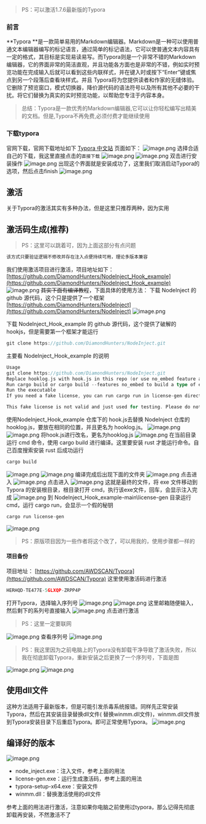 > PS：可以激活1.7.6最新版的Typora

### 前言
**Typora **是一款简单易用的Markdown编辑器。Markdown是一种可以使用普通文本编辑器编写的标记语言，通过简单的标记语法，它可以使普通文本内容具有一定的格式，其目标是实现易读易写。而Typora则是一个非常不错的Markdown编辑器，它的界面非常的简洁直观，并且功能各方面也是非常的不错，例如实时预览功能在完成输入后就可以看到这些内联样式，并在键入时或按下“Enter”键或焦点到另一个段落后查看块样式。并且 Typora将为您提供读者和作家的无缝体验。它删除了预览窗口，模式切换器，降价源代码的语法符号以及所有其他不必要的干扰。将它们替换为真实的实时预览功能，以帮助您专注于内容本身。
> 总结：Typora是一款优秀的Markdown编辑器,它可以让你轻松编写出精美的文档。但是,Typora不再免费,必须付费才能继续使用

### 下载typora
官网下载，官网下载地址如下
[Typora 中文站](https://typoraio.cn/)
页面如下：
![image.png](https://cdn.nlark.com/yuque/0/2023/png/34851136/1699798707840-56294034-1dd6-4e5d-9008-56406425ddbd.png#averageHue=%23fbfaf8&clientId=ued81042d-0f2e-4&from=paste&height=659&id=ub367f52d&originHeight=824&originWidth=1459&originalType=binary&ratio=1.25&rotation=0&showTitle=false&size=477505&status=done&style=none&taskId=uefa7322e-da3b-4d62-afa4-5d266d1230a&title=&width=1167.2)
选择合适自己的下载，我这里直接点击的`直接下载`
![image.png](https://cdn.nlark.com/yuque/0/2023/png/34851136/1699798768076-5046f0af-086c-48aa-8640-3aa32b94552e.png#averageHue=%23f1f0f0&clientId=ued81042d-0f2e-4&from=paste&height=488&id=u7d80d478&originHeight=610&originWidth=1207&originalType=binary&ratio=1.25&rotation=0&showTitle=false&size=83160&status=done&style=none&taskId=ua9e5aeb9-1fdf-43cd-9606-f082b47078d&title=&width=965.6)
![image.png](https://cdn.nlark.com/yuque/0/2023/png/34851136/1699799108964-f29a7202-9ac7-4604-909a-7ce2dec93b73.png#averageHue=%23c9e6c7&clientId=ued81042d-0f2e-4&from=paste&height=37&id=u90e29215&originHeight=46&originWidth=858&originalType=binary&ratio=1.25&rotation=0&showTitle=false&size=5323&status=done&style=none&taskId=uaa407798-59ec-4017-90f3-124df2b8914&title=&width=686.4)
双击进行安装操作
![image.png](https://cdn.nlark.com/yuque/0/2023/png/34851136/1699799165436-97dcacc2-27df-4a2b-9036-081fca4f38f8.png#averageHue=%23e0c88b&clientId=ued81042d-0f2e-4&from=paste&height=382&id=u869931e4&originHeight=477&originWidth=585&originalType=binary&ratio=1.25&rotation=0&showTitle=false&size=84375&status=done&style=none&taskId=u61b879bc-cea7-4da3-bce0-eb676deb4ec&title=&width=468)
出现这个界面就是安装成功了，这里我们取消启动Typora的选项，然后点击finish
![image.png](https://cdn.nlark.com/yuque/0/2023/png/34851136/1699799221217-e1a58b89-e9eb-41d9-a49b-e206883fe0a4.png#averageHue=%23e0c88b&clientId=ued81042d-0f2e-4&from=paste&height=384&id=u15a81911&originHeight=480&originWidth=574&originalType=binary&ratio=1.25&rotation=0&showTitle=false&size=80080&status=done&style=none&taskId=u9d0ca845-726d-456f-ba17-3cfda60a586&title=&width=459.2)
## 激活
关于Typora的激活其实有多种办法，但是这里只推荐两种，因为实用
## 激活码生成(推荐)
> PS：这里可以跳着可，因为上面这部分有点问题

```go
该方式只要验证逻辑不修改并存在注入点便持续可用，理论多版本兼容
```
我们使用激活项目进行激活，项目地址如下：
[https://github.com/DiamondHunters/NodeInject_Hook_example](https://github.com/DiamondHunters/NodeInject_Hook_example)
![image.png](https://cdn.nlark.com/yuque/0/2023/png/34851136/1699799429951-7752688a-2e8d-4a5b-aee6-956d26886e8e.png#averageHue=%23dbb88b&clientId=ued81042d-0f2e-4&from=paste&height=662&id=ub8dbe332&originHeight=827&originWidth=1839&originalType=binary&ratio=1.25&rotation=0&showTitle=false&size=127108&status=done&style=none&taskId=u22792638-03fb-46c0-94fc-c90f54f438c&title=&width=1471.2)
~~其实下面有编译教程~~，下面具体的使用方法：
下载 NodeInject 的 github 源代码，这个只是提供了一个框架
[https://github.com/DiamondHunters/NodeInject](https://github.com/DiamondHunters/NodeInject)
![image.png](https://cdn.nlark.com/yuque/0/2023/png/34851136/1699800284927-ee2c87c8-1f99-47bb-9a21-b845430e510a.png#averageHue=%23e0bd8d&clientId=ued81042d-0f2e-4&from=paste&height=639&id=u6ec2839f&originHeight=799&originWidth=1743&originalType=binary&ratio=1.25&rotation=0&showTitle=false&size=99768&status=done&style=none&taskId=ufa0d6d5c-9ed1-44dd-958b-52eca6c5659&title=&width=1394.4)

下载 NodeInject_Hook_example 的 github 源代码，这个提供了破解的 hookjs，但是需要第一个框架才能运行
```go
git clone https://github.com/DiamondHunters/NodeInject.git
```
主要看 NodeInject_Hook_example 的说明
```go
Usage
git clone https://github.com/DiamondHunters/NodeInject.git
Replace hooklog.js with hook.js in this repo (or use no_embed feature and set NO_EMBED_HOOK_JS_PATH to the path of hook.js)
Run cargo build or cargo build --features no_embed to build a type of executable (If you enabled no_embed feature, you need to copy hook.js to the same directory of executable)
Run the executable
If you need a fake license, you can run cargo run in license-gen directory

This fake license is not valid and just used for testing. Please do not use it for any other purpose.
```
使用NodeInject_Hook_example 仓库下的 hook.js去替换 NodeInject 仓库的 hooklog.js，要放在相同的位置，并且更名为 hooklog.js。
![image.png](https://cdn.nlark.com/yuque/0/2023/png/34851136/1699800405552-39698b6b-e5c4-47a7-9d20-33d77df917f0.png#averageHue=%23fbfbfa&clientId=ued81042d-0f2e-4&from=paste&height=333&id=u8c7f998e&originHeight=416&originWidth=970&originalType=binary&ratio=1.25&rotation=0&showTitle=false&size=28924&status=done&style=none&taskId=ubd1b15da-9191-4ac0-8083-67768514503&title=&width=776)
![image.png](https://cdn.nlark.com/yuque/0/2023/png/34851136/1699800455776-9fc0c2d5-487f-4560-9e0a-236f97148064.png#averageHue=%23fcfcfb&clientId=ued81042d-0f2e-4&from=paste&height=381&id=u667e1e94&originHeight=476&originWidth=854&originalType=binary&ratio=1.25&rotation=0&showTitle=false&size=22740&status=done&style=none&taskId=u27ca651e-4584-4bee-910a-38548015342&title=&width=683.2)
将hook.js进行改名，更名为hooklog.js
![image.png](https://cdn.nlark.com/yuque/0/2023/png/34851136/1699800502725-28e25921-cff0-4a58-9f53-fa7135fe8b58.png#averageHue=%23fbfbfb&clientId=ued81042d-0f2e-4&from=paste&height=233&id=u7f9e2840&originHeight=291&originWidth=850&originalType=binary&ratio=1.25&rotation=0&showTitle=false&size=17452&status=done&style=none&taskId=ubd3e9734-ba2c-415a-b6a9-005fce2c122&title=&width=680)
在当前目录运行 cmd 命令，使用 cargo build 进行编译。这里要安装 rust 才能运行命令。自己百度搜索安装 rust 后成功运行
```go
cargo build
```
![image.png](https://cdn.nlark.com/yuque/0/2023/png/34851136/1699801597603-21cbd246-ec0a-4a43-bbe2-9a15958736e6.png#averageHue=%236a6a6a&clientId=ued81042d-0f2e-4&from=paste&height=453&id=ud89f6ff1&originHeight=566&originWidth=1402&originalType=binary&ratio=1.25&rotation=0&showTitle=false&size=50540&status=done&style=none&taskId=u3567d332-c4ae-4b04-a4cb-3d96d9476b0&title=&width=1121.6)
![image.png](https://cdn.nlark.com/yuque/0/2023/png/34851136/1699801694841-b4612191-f6eb-4f71-91d1-862c691a053c.png#averageHue=%23151515&clientId=ued81042d-0f2e-4&from=paste&height=486&id=u511c8bb7&originHeight=608&originWidth=1111&originalType=binary&ratio=1.25&rotation=0&showTitle=false&size=94589&status=done&style=none&taskId=u3233f11d-7a8f-4f15-b41d-f782a5ec52b&title=&width=888.8)
编译完成后出现下面的文件夹
![image.png](https://cdn.nlark.com/yuque/0/2023/png/34851136/1699801744780-f6079a83-5b82-48cc-9f8b-ef36b2337007.png#averageHue=%23fcfbfa&clientId=ued81042d-0f2e-4&from=paste&height=354&id=u3018ef77&originHeight=443&originWidth=801&originalType=binary&ratio=1.25&rotation=0&showTitle=false&size=32655&status=done&style=none&taskId=u0824c749-4df6-42f1-bff2-3f4f3cedd67&title=&width=640.8)
点击进入
![image.png](https://cdn.nlark.com/yuque/0/2023/png/34851136/1699801776943-36f1b171-a2e4-4139-bd08-9a60f64506f5.png#averageHue=%23fdfcfb&clientId=ued81042d-0f2e-4&from=paste&height=196&id=ue285745a&originHeight=245&originWidth=851&originalType=binary&ratio=1.25&rotation=0&showTitle=false&size=14509&status=done&style=none&taskId=u1e51026e-abd8-4835-81d8-cf924512ed0&title=&width=680.8)
点击进入
![image.png](https://cdn.nlark.com/yuque/0/2023/png/34851136/1699801803111-3c1816fe-6e3a-4e80-8563-ae3367e27f7f.png#averageHue=%23fdfcfb&clientId=ued81042d-0f2e-4&from=paste&height=392&id=ua1081d37&originHeight=490&originWidth=888&originalType=binary&ratio=1.25&rotation=0&showTitle=false&size=33304&status=done&style=none&taskId=u533b7a70-cf4c-43fb-ac82-6183991f6e3&title=&width=710.4)
这就是最终的文件，将 exe 文件移动到 Typora 的安装根目录，根目录打开 cmd，执行该exe文件，回车，会显示注入完成
![image.png](https://cdn.nlark.com/yuque/0/2023/png/34851136/1699801896663-69869905-0ae4-490a-b3aa-6adb9f3b2ef1.png#averageHue=%232a2928&clientId=ued81042d-0f2e-4&from=paste&height=268&id=u285150d1&originHeight=335&originWidth=648&originalType=binary&ratio=1.25&rotation=0&showTitle=false&size=25653&status=done&style=none&taskId=u4adf9214-ee84-48c1-954a-86399e8b9d5&title=&width=518.4)
到  NodeInject_Hook_example-main\license-gen 目录运行 cmd，运行 cargo run，会显示一个假的秘钥
```go
cargo run license-gen
```
![image.png](https://cdn.nlark.com/yuque/0/2023/png/34851136/1699802656295-6dee67c2-0b04-4752-b240-5ff0e1e49297.png#averageHue=%232b2928&clientId=ued81042d-0f2e-4&from=paste&height=228&id=ub78ffd8a&originHeight=285&originWidth=1305&originalType=binary&ratio=1.25&rotation=0&showTitle=false&size=49469&status=done&style=none&taskId=uef3ec261-facf-49f1-a3e1-3c49cf9cf31&title=&width=1044)
> PS：原版项目因为一些作者将这个改了，可以用我的，使用步骤都一样的

#### 项目备份
项目地址：
[https://github.com/AWDSCAN/Typora](https://github.com/AWDSCAN/Typora)
这里使用激活码进行激活
```go
HERHQD-TE477E-5GLXQP-ZRPP4P
```
打开Typora，选择输入序列号
![image.png](https://cdn.nlark.com/yuque/0/2023/png/34851136/1699802857665-ad574c65-abe2-40d7-9dde-c39c9b8d1790.png#averageHue=%23e7d2a8&clientId=ued81042d-0f2e-4&from=paste&height=510&id=u55fbeb2f&originHeight=637&originWidth=827&originalType=binary&ratio=1.25&rotation=0&showTitle=false&size=37481&status=done&style=none&taskId=u04a9eec5-bbe8-4640-9a9d-691853461ad&title=&width=661.6)
![image.png](https://cdn.nlark.com/yuque/0/2023/png/34851136/1699802873715-b7cf69ec-7555-40ef-9f04-dffa3c583206.png#averageHue=%234d4d4c&clientId=ued81042d-0f2e-4&from=paste&height=411&id=ub2175e6f&originHeight=514&originWidth=642&originalType=binary&ratio=1.25&rotation=0&showTitle=false&size=27238&status=done&style=none&taskId=u5b3c98df-7382-409b-93c3-51e01ea7294&title=&width=513.6)
这里邮箱随便输入，然后剩下的系列号直接输入
![image.png](https://cdn.nlark.com/yuque/0/2023/png/34851136/1699802952892-a46f960a-c255-4500-8892-2c3628533906.png#averageHue=%234e4e4d&clientId=ued81042d-0f2e-4&from=paste&height=419&id=u9458fd5d&originHeight=524&originWidth=659&originalType=binary&ratio=1.25&rotation=0&showTitle=false&size=32183&status=done&style=none&taskId=u825dce71-602f-4cc7-b9e1-de0ebb36104&title=&width=527.2)
点击进行激活
> PS：这里一定要联网

![image.png](https://cdn.nlark.com/yuque/0/2023/png/34851136/1699838404190-124f9aa2-1069-47de-a5d3-7f2429b3dd74.png#averageHue=%23e4e6d7&clientId=u879e673a-67b2-4&from=paste&height=526&id=ub9715503&originHeight=658&originWidth=957&originalType=binary&ratio=1.25&rotation=0&showTitle=false&size=34753&status=done&style=none&taskId=u3f3ac279-06be-483d-aecc-0d48bc4c509&title=&width=765.6)
查看序列号
![image.png](https://cdn.nlark.com/yuque/0/2023/png/34851136/1699838550730-41b1d6e9-8098-4c7c-b64f-61e0a386b725.png#averageHue=%23e9ead8&clientId=u879e673a-67b2-4&from=paste&height=565&id=u43b05886&originHeight=706&originWidth=905&originalType=binary&ratio=1.25&rotation=0&showTitle=false&size=35206&status=done&style=none&taskId=uc1178685-47df-4831-a805-5787b4686af&title=&width=724)
> PS：我这里因为之前电脑上的Typora没有卸载干净导致了激活失败，所以我在彻底卸载Typora，重新安装之后更换了一个序列号，下面是图

![image.png](https://cdn.nlark.com/yuque/0/2023/png/34851136/1699838688473-c576d67d-b57c-4c31-a4b4-57939cb8e368.png#averageHue=%23161616&clientId=u879e673a-67b2-4&from=paste&height=291&id=udfac9095&originHeight=364&originWidth=879&originalType=binary&ratio=1.25&rotation=0&showTitle=false&size=35269&status=done&style=none&taskId=udd2f46fb-6d08-4947-8246-3a43932ce2f&title=&width=703.2)
![image.png](https://cdn.nlark.com/yuque/0/2023/png/34851136/1699838723153-30e16e3b-b9ec-4a5d-a6f1-7ec9ee4dd193.png#averageHue=%23181818&clientId=u879e673a-67b2-4&from=paste&height=170&id=u8deb8e8b&originHeight=213&originWidth=1427&originalType=binary&ratio=1.25&rotation=0&showTitle=false&size=33812&status=done&style=none&taskId=u899267ed-42b2-4c5e-83cf-95caec32a58&title=&width=1141.6)
## 使用dll文件
这种方法适用于最新版本，但是可能引发杀毒系统报错。同样先正常安装Typora，然后在其安装目录替换dll文件(
替换winmm.dll文件)，winmm.dll文件放到Typora安装目录下后重启Typora。即可正常使用Typora。
![image.png](https://cdn.nlark.com/yuque/0/2023/png/34851136/1699839240051-86dc6792-8bc2-4c63-abc9-0a94a254861d.png#averageHue=%23fbfaf9&clientId=u879e673a-67b2-4&from=paste&height=509&id=ue6ab26c1&originHeight=636&originWidth=937&originalType=binary&ratio=1.25&rotation=0&showTitle=false&size=50532&status=done&style=none&taskId=ub17aed4a-52fe-44ad-98d3-79cd1d74181&title=&width=749.6)
## 编译好的版本
![image.png](https://cdn.nlark.com/yuque/0/2023/png/34851136/1699839726081-6c730420-0bf7-49c8-8a8d-82b915df1085.png#averageHue=%23f7f6f5&clientId=u879e673a-67b2-4&from=paste&height=269&id=u691f4fa7&originHeight=336&originWidth=988&originalType=binary&ratio=1.25&rotation=0&showTitle=false&size=27700&status=done&style=none&taskId=u870f66b7-04ec-40f6-aac6-b41bcaa962f&title=&width=790.4)

- node_inject.exe：注入文件，参考上面的用法
- license-gen.exe：运行生成激活码，参考上面的用法
- typora-setup-x64.exe：安装文件
- winmm.dll：替换激活使用的dll文件

参考上面的用法进行激活，注意如果你电脑之前使用过typora，那么记得先彻底卸载再安装，不然激活不了
